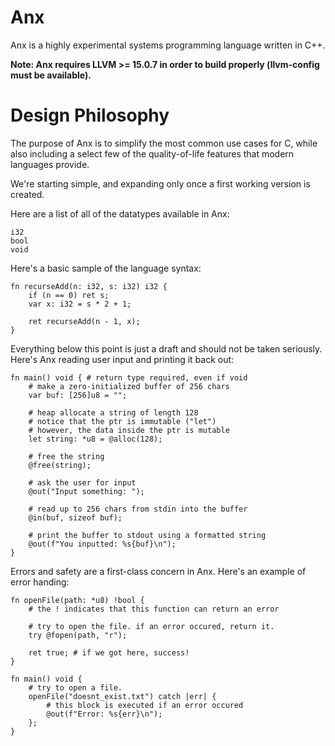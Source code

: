 # Anx

Anx is a highly experimental systems programming language written in C++.

**Note: Anx requires LLVM >= 15.0.7 in order to build properly (llvm-config must be available).**

# Design Philosophy

The purpose of Anx is to simplify the most common use cases for C, while also including a select few of the quality-of-life features that modern languages provide.

We're starting simple, and expanding only once a first working version is created.

Here are a list of all of the datatypes available in Anx:
```
i32
bool
void
```

Here's a basic sample of the language syntax:

```
fn recurseAdd(n: i32, s: i32) i32 {
    if (n == 0) ret s;
    var x: i32 = s * 2 + 1;

    ret recurseAdd(n - 1, x);
}
```

Everything below this point is just a draft and should not be taken seriously.
Here's Anx reading user input and printing it back out:

```
fn main() void { # return type required, even if void
    # make a zero-initialized buffer of 256 chars
    var buf: [256]u8 = "";

    # heap allocate a string of length 128
    # notice that the ptr is immutable ("let")
    # however, the data inside the ptr is mutable
    let string: *u8 = @alloc(128);

    # free the string
    @free(string);

    # ask the user for input
    @out("Input something: ");

    # read up to 256 chars from stdin into the buffer
    @in(buf, sizeof buf);

    # print the buffer to stdout using a formatted string
    @out(f"You inputted: %s{buf}\n");
}
```

Errors and safety are a first-class concern in Anx. Here's an example of error handing:

```
fn openFile(path: *u8) !bool {
    # the ! indicates that this function can return an error

    # try to open the file. if an error occured, return it.
    try @fopen(path, "r");

    ret true; # if we got here, success!
}

fn main() void {
    # try to open a file.
    openFile("doesnt_exist.txt") catch |err| {
        # this block is executed if an error occured
        @out(f"Error: %s{err}\n");
    };
}
```
